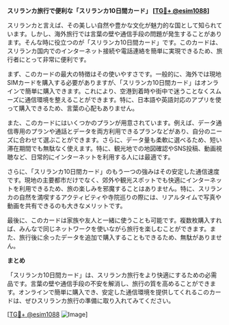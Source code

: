 **スリランカ旅行で便利な「スリランカ10日間カード」 [[TG💪+ @esim1088](https://t.me/s/esim1088)]**

スリランカと言えば、その美しい自然や豊かな文化が魅力的な国として知られています。しかし、海外旅行では言葉の壁や通信手段の問題が発生することがあります。そんな時に役立つのが「スリランカ10日間カード」です。このカードは、スリランカ国内でのインターネット接続や電話連絡を簡単に実現できるため、旅行者にとって非常に便利です。

まず、このカードの最大の特徴はその使いやすさです。一般的に、海外では現地SIMカードを購入する必要がありますが、「スリランカ10日間カード」はオンラインで簡単に購入できます。これにより、空港到着時や街中で迷うことなくスムーズに通信環境を整えることができます。特に、日本語や英語対応のアプリを使って購入できるため、言葉の心配もありません。

また、このカードにはいくつかのプランが用意されています。例えば、データ通信専用のプランや通話とデータを両方利用できるプランなどがあり、自分のニーズに合わせて選ぶことができます。さらに、データ量も柔軟に選べるため、短い滞在期間でも無駄なく使えます。特に、観光地での地図確認やSNS投稿、動画視聴など、日常的にインターネットを利用する人には最適です。

さらに、「スリランカ10日間カード」のもう一つの強みはその安定した通信速度です。現地の主要都市だけでなく、郊外や観光スポットでも快適にインターネットを利用できるため、旅の楽しみを邪魔することはありません。特に、スリランカの自然を満喫するアクティビティや寺院巡りの際には、リアルタイムで写真や動画を共有できるのも大きなメリットです。

最後に、このカードは家族や友人と一緒に使うことも可能です。複数枚購入すれば、みんなで同じネットワークを使いながら旅行を楽しむことができます。また、旅行後に余ったデータを追加で購入することもできるため、無駄がありません。

**まとめ**

「スリランカ10日間カード」は、スリランカ旅行をより快適にするための必需品です。言葉の壁や通信手段の不安を解消し、旅行の質を高めることができます。オンラインで簡単に購入でき、安定した通信環境を提供してくれるこのカードは、ぜひスリランカ旅行の準備に取り入れてみてください。

[[TG💪+ @esim1088](https://t.me/s/esim1088) ![Image](https://i.postimg.cc/Y0z9fWf4/image.png)]